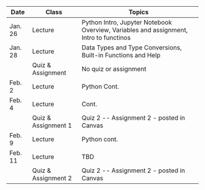 | **Date** | **Class**                      |   **Topics**                     |
|----------|--------------------------------|----------------------------------|
| Jan. 26   | Lecture                        | Python Intro, Jupyter Notebook Overview, Variables and assignment, Intro to functinos         |
| Jan. 28        | Lecture              |  Data Types and Type Conversions, Built-in Functions and Help        |
|          | Quiz & Assignment              |  No quiz or assignment         |
| Feb. 2  | Lecture                        | Python Cont.           |
| Feb. 4         | Lecture               |    Cont.        |
|          | Quiz & Assignment 1             |  Quiz 2 -- Assignment 2 - posted in Canvas         |
| Feb. 9       |  Lecture     | Python cont.        |
| Feb. 11         | Lecture            | TBD  |
|          | Quiz & Assignment 2             |  Quiz 2 -- Assignment 2 - posted in Canvas         |
